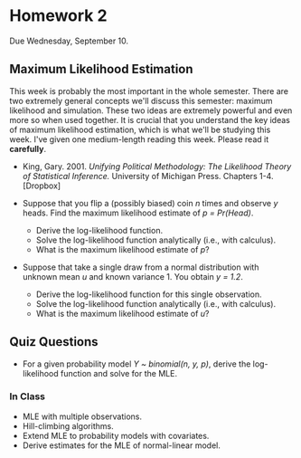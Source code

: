 Homework 2
==========

Due Wednesday, September 10.

## Maximum Likelihood Estimation

This week is probably the most important in the whole semester. There are two extremely general concepts we'll discuss this semester: maximum likelihood and simulation. These two ideas are extremely powerful and even more so when used together. It is crucial that you understand the key ideas of maximum likelihood estimation, which is what we'll be studying this week. I've given one medium-length reading this week. Please read it **carefully**.

* King, Gary. 2001. *Unifying Political Methodology: The Likelihood Theory of Statistical Inference.* University of Michigan Press. Chapters 1-4. [Dropbox]

* Suppose that you flip a (possibly biased) coin *n* times and observe *y* heads. Find the maximum likelihood estimate of *p = Pr(Head)*.
	* Derive the log-likelihood function.
	* Solve the log-likelihood function analytically (i.e., with calculus).
	* What is the maximum likelihood estimate of *p*?
* Suppose that take a single draw from a normal distribution with unknown mean *u* and known variance 1. You obtain *y = 1.2*.
	* Derive the log-likelihood function for this single observation.
	* Solve the log-likelihood function analytically (i.e., with calculus).
	* What is the maximum likelihood estimate of *u*?

## Quiz Questions

* For a given probability model *Y ~ binomial(n, y, p)*, derive the log-likelihood function and solve for the MLE.

### In Class

* MLE with multiple observations. 
* Hill-climbing algorithms.
* Extend MLE to probability models with covariates.
* Derive estimates for the MLE of normal-linear model. 

